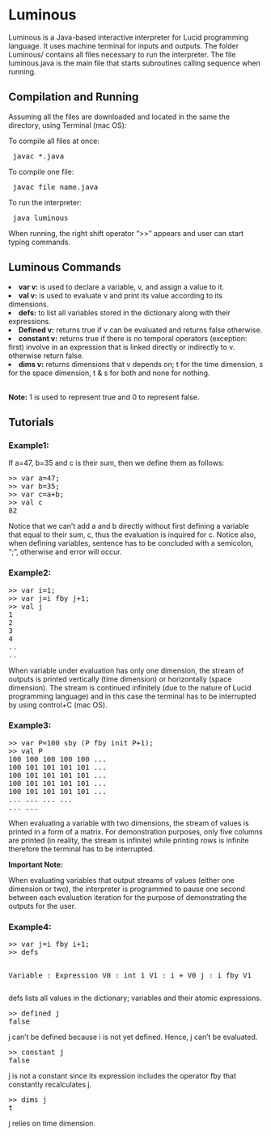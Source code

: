 <!DOCTYPE html>
<html>
<body>

<h1>Luminous</h1>
<p>
Luminous is a Java-based interactive interpreter for Lucid programming language. It uses machine terminal for inputs and outputs. The folder Luminous/ contains all files necessary to run the interpreter. The file luminous.java is the main file that starts subroutines calling sequence when running.
</p>

<h2>Compilation and Running</h2>
<p>
  Assuming all the files are downloaded and located in the same the directory, using Terminal (mac OS):
  
  To compile all files at once:
  <pre> javac *.java </pre>
  
  To compile one file:
  <pre> javac file_name.java </pre>
  
  To run the interpreter: 
  <pre> java luminous </pre>

  When running, the right shift operator “>>” appears and user can start typing commands.
</p>

<h2>Luminous Commands</h2>
<li> <b>var v:</b> is used to declare a variable, v, and assign a value to it. </li>
<li> <b>val v:</b> is used to evaluate v and print its value according to its dimensions. </li>
<li> <b>defs:</b> to list all variables stored in the dictionary along with their expressions. </li>
<li> <b>Defined v:</b> returns true if v can be evaluated and returns false otherwise. </li>
<li> <b>constant v:</b> returns true if there is no temporal operators (exception: first) involve in an expression that is linked directly or indirectly to v. otherwise return false. </li>
<li> <b>dims v:</b> returns dimensions that v depends on; t for the time dimension, s for the space dimension, t & s for both and none for nothing. </li>

<br> <b>Note:</b> 1 is used to represent true and 0 to represent false. </br>


<h2>Tutorials</h2>

<h3>Example1:</h3>
<p>If a=47, b=35 and c is their sum, then we define them as follows:
<pre>>> var a=47;
>> var b=35;
>> var c=a+b;
>> val c
82 </pre>
Notice that we can’t add a and b directly without first defining a variable that equal to their sum, c, thus the evaluation is inquired for c. Notice also, when defining variables, sentence has to be concluded with a semicolon, “;”, otherwise and error will occur. 
</p>


<h3>Example2:</h3>
<p>
<pre>>> var i=1;
>> var j=i fby j+1;
>> val j
1 
2 
3 
4
..
.. </pre>

When variable under evaluation has only one dimension, the stream of outputs is printed vertically (time dimension) or horizontally (space dimension). The stream is continued infinitely (due to the nature of Lucid programming language) and in this case the terminal has to be interrupted by using control+C (mac OS).
</p> 
  
<h3>Example3:</h3>
<p>
<pre>>> var P=100 sby (P fby init P+1);  
>> val P
100 100 100 100 100 ...
100 101 101 101 101 ...
100 101 101 101 101 ...
100 101 101 101 101 ...
100 101 101 101 101 ...
... ... ... ...
... ... </pre>

When evaluating a variable with two dimensions, the stream of values is printed in a form of a matrix. For demonstration purposes, only five columns are printed (in reality, the stream is infinite) while printing rows is infinite therefore the terminal has to be interrupted. 
</p>

<b>Important Note:</b>
<p> When evaluating variables that output streams of values (either one dimension or two), the interpreter is programmed to pause one second between each evaluation iteration for the purpose of demonstrating the outputs for the user. </p>

<h3>Example4:</h3>
<p>
<pre>>> var j=i fby i+1;
>> defs

Variable : Expression
V0 : int 1
V1 : i + V0
j :  i fby V1 </pre>

defs lists all values in the dictionary; variables and their atomic expressions. 
</p>

<p>
<pre>>> defined j
false </pre>

j can’t be defined because i is not yet defined. Hence, j can’t be evaluated. 
</p>
 
<p>
<pre>>> constant j
false </pre>

j is not a constant since its expression includes the operator fby that constantly recalculates j.
</p>
 
<p>
<pre>>> dims j
t </pre>

j relies on time dimension. 
</p>
  
</body>
</html>
